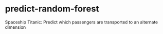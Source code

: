 # predict-random-forest
Spaceship Titanic: Predict which passengers are transported to an alternate dimension
